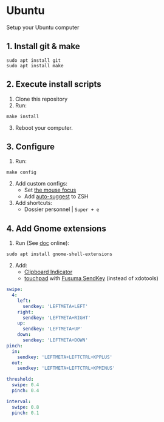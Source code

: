 # Ubuntu

Setup your Ubuntu computer

## 1. Install git & make

```
sudo apt install git
sudo apt install make
```

## 2. Execute install scripts

1. Clone this repository
2. Run:

```
make install
```

3. Reboot your computer.

## 3. Configure

1. Run:
```
make config
```

2. Add custom configs:
    - Set [the mouse focus](https://askubuntu.com/questions/978401/how-do-i-set-focus-follows-mouse-in-ubuntu-17-10)
    - Add [auto-suggest](https://github.com/zsh-users/zsh-autosuggestions/blob/master/INSTALL.md) to ZSH
3. Add shortcuts:
    - Dossier personnel | `Super + e`

## 4. Add Gnome extensions

1. Run (See [doc](https://doc.ubuntu-fr.org/extensions-gnome) online):
```
sudo apt install gnome-shell-extensions
```
2. Add:
    - [Clipboard Indicator](https://github.com/Tudmotu/gnome-shell-extension-clipboard-indicator)
    - [touchpad](https://doc.ubuntu-fr.org/touchpad#installer_fusuma) with [Fusuma SendKey](https://github.com/iberianpig/fusuma-plugin-sendkey) (instead of xdotools)
```yaml
swipe:
  4:
    left: 
      sendkey: 'LEFTMETA+LEFT'
    right: 
      sendkey: 'LEFTMETA+RIGHT'
    up: 
      sendkey: 'LEFTMETA+UP'
    down: 
      sendkey: 'LEFTMETA+DOWN'
pinch:
  in:
    sendkey: 'LEFTMETA+LEFTCTRL+KPPLUS'
  out:
    sendkey: 'LEFTMETA+LEFTCTRL+KPMINUS'

threshold:
  swipe: 0.4
  pinch: 0.4

interval:
  swipe: 0.8
  pinch: 0.1
```
